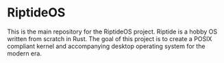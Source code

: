 # RiptideOS

This is the main repository for the RiptideOS project. Riptide is a hobby OS written from scratch in Rust. The goal of this project is to create a POSIX compliant kernel and accompanying desktop operating system for the modern era. 